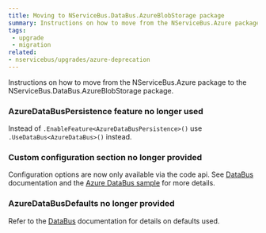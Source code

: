 ```yaml
---
title: Moving to NServiceBus.DataBus.AzureBlobStorage package
summary: Instructions on how to move from the NServiceBus.Azure package to the NServiceBus.DataBus.AzureBlobStorage package.
tags:
 - upgrade
 - migration
related:
- nservicebus/upgrades/azure-deprecation
---
```


Instructions on how to move from the NServiceBus.Azure package to the NServiceBus.DataBus.AzureBlobStorage package.

### AzureDataBusPersistence feature no longer used

Instead of `.EnableFeature<AzureDataBusPersistence>()` use `.UseDataBus<AzureDataBus>()` instead.

### Custom configuration section no longer provided

Configuration options are now only available via the code api. See [DataBus](/nservicebus/messaging/databus.md) documentation and the [Azure DataBus sample](/samples/azure/blob-storage-databus) for more details.

### AzureDataBusDefaults no longer provided

Refer to the [DataBus](/nservicebus/messaging/databus.md) documentation for details on defaults used.